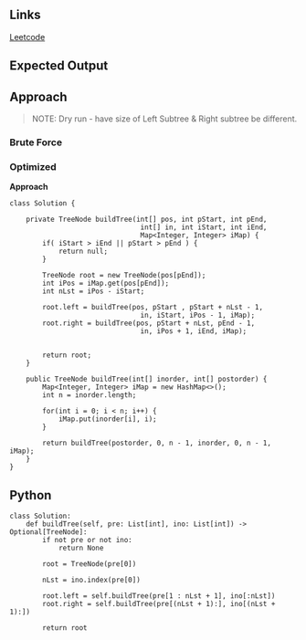 ## Links
[Leetcode](https://leetcode.com/problems/construct-binary-tree-from-inorder-and-postorder-traversal/description/)

## Expected Output

## Approach


>NOTE: Dry run - have size of Left Subtree & Right subtree be different. 
### Brute Force

### Optimized

**Approach**
```
class Solution {

    private TreeNode buildTree(int[] pos, int pStart, int pEnd, 
                                int[] in, int iStart, int iEnd,
                                Map<Integer, Integer> iMap) {
        if( iStart > iEnd || pStart > pEnd ) {
            return null;
        }

        TreeNode root = new TreeNode(pos[pEnd]);
        int iPos = iMap.get(pos[pEnd]);
        int nLst = iPos - iStart;

        root.left = buildTree(pos, pStart , pStart + nLst - 1,
                                in, iStart, iPos - 1, iMap);
        root.right = buildTree(pos, pStart + nLst, pEnd - 1, 
                                in, iPos + 1, iEnd, iMap);


        return root;
    }
    
    public TreeNode buildTree(int[] inorder, int[] postorder) {
        Map<Integer, Integer> iMap = new HashMap<>();
        int n = inorder.length;

        for(int i = 0; i < n; i++) {
            iMap.put(inorder[i], i);
        }

        return buildTree(postorder, 0, n - 1, inorder, 0, n - 1, iMap);
    }
}
```

## Python

```
class Solution:
    def buildTree(self, pre: List[int], ino: List[int]) -> Optional[TreeNode]:
        if not pre or not ino:
            return None
        
        root = TreeNode(pre[0])

        nLst = ino.index(pre[0])

        root.left = self.buildTree(pre[1 : nLst + 1], ino[:nLst])
        root.right = self.buildTree(pre[(nLst + 1):], ino[(nLst + 1):])

        return root
```